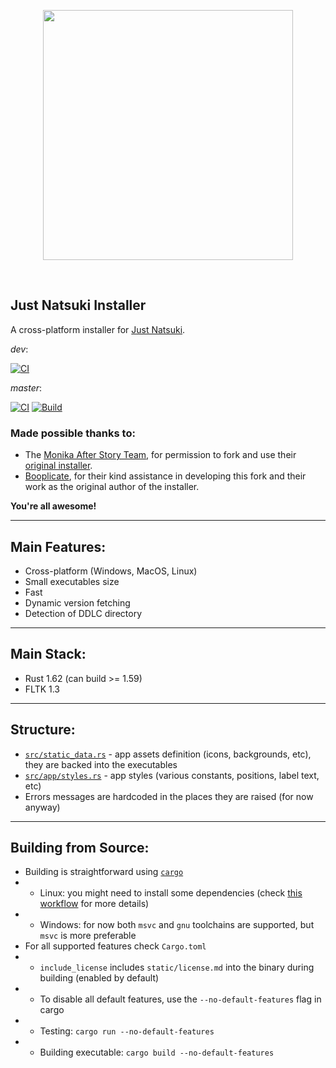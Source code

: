 <p align="center">
    <img src="https://justnatsuki.club/img/logos/installer.png" height="400"/> <!--Update when we have installer logo-->
</p>
<br>

## Just Natsuki Installer

A cross-platform installer for [Just Natsuki](https://github.com/Just-Natsuki-Team/NatsukiModDev).

_dev_:

[![CI](https://github.com/Just-Natsuki-Team/NatsukiModInstaller/actions/workflows/ci.yml/badge.svg?branch=dev)](https://github.com/Just-Natsuki-Team/NatsukiModInstaller/actions/workflows/ci.yml)

_master_:

[![CI](https://github.com/Just-Natsuki-Team/NatsukiModInstaller/actions/workflows/ci.yml/badge.svg?branch=master)](https://github.com/Just-Natsuki-Team/NatsukiModInstaller/actions/workflows/ci.yml) [![Build](https://github.com/Just-Natsuki-Team/NatsukiModInstaller/actions/workflows/build.yml/badge.svg?branch=master)](https://github.com/Just-Natsuki-Team/NatsukiModInstaller/actions/workflows/build.yml)

### Made possible thanks to:

- The [Monika After Story Team](https://github.com/Monika-After-Story/MonikaModDev), for permission to fork and use their [original installer](https://github.com/Monika-After-Story/mas-installer).
- [Booplicate](https://github.com/booplicate), for their kind assistance in developing this fork and their work as the original author of the installer.

**You're all awesome!**

---

## Main Features:

- Cross-platform (Windows, MacOS, Linux)
- Small executables size
- Fast
- Dynamic version fetching
- Detection of DDLC directory

---

## Main Stack:

- Rust 1.62 (can build >= 1.59)
- FLTK 1.3

---

## Structure:

- [`src/static_data.rs`](./src/static_data.rs) - app assets definition (icons, backgrounds, etc), they are backed into the executables
- [`src/app/styles.rs`](./src/app/styles.rs) - app styles (various constants, positions, label text, etc)
- Errors messages are hardcoded in the places they are raised (for now anyway)

---

## Building from Source:

- Building is straightforward using [`cargo`](https://github.com/rust-lang/cargo/)
- - Linux: you might need to install some dependencies (check [this workflow](https://github.com/Monika-After-Story/mas-installer/blob/master/.github/workflows/build.yml) for more details)
- - Windows: for now both `msvc` and `gnu` toolchains are supported, but `msvc` is more preferable
- For all supported features check `Cargo.toml`
- - `include_license` includes `static/license.md` into the binary during building (enabled by default)
- - To disable all default features, use the `--no-default-features` flag in cargo
- - Testing: `cargo run --no-default-features`
- - Building executable: `cargo build --no-default-features`
